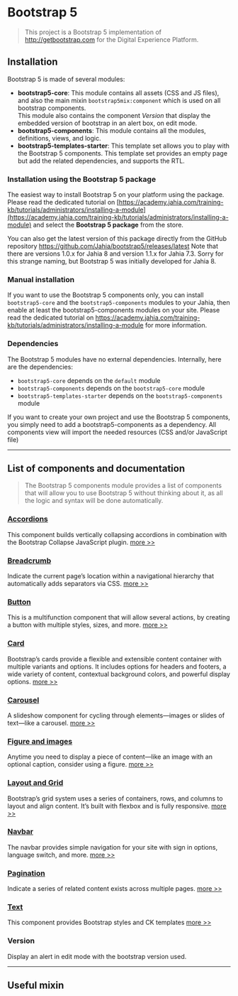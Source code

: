 # Bootstrap 5

> This project is a Bootstrap 5 implementation of http://getbootstrap.com for the Digital Experience Platform.

## Installation

Bootstrap 5 is made of several modules:

-   **bootstrap5-core**: This module contains all assets (CSS and JS files), and also the main mixin `bootstrap5mix:component` which is used on all bootstrap components. \
    This module also contains the component *Version* that display the embedded version of bootstrap in an alert box, on edit mode.
-   **bootstrap5-components**: This module contains all the modules, definitions, views, and logic.
-   **bootstrap5-templates-starter**: This template set allows you to play with the Bootstrap 5 components. This template set provides an empty page but add the related dependencies, and supports the RTL.

### Installation using the Bootstrap 5 package

The easiest way to install Bootstrap 5 on your platform using the package. Please read the dedicated tutorial on [https://academy.jahia.com/training-kb/tutorials/administrators/installing-a-module](https://academy.jahia.com/training-kb/tutorials/administrators/installing-a-module) and select the **Bootstrap 5 package** from the store.

You can also get the latest version of this package directly from the GitHub repository https://github.com/Jahia/bootstrap5/releases/latest
Note that there are versions 1.0.x for Jahia 8 and version 1.1.x for Jahia 7.3. Sorry for this strange naming, but Bootstrap 5 was initially developed for Jahia 8.

### Manual installation

If you want to use the Bootstrap 5 components only, you can install `bootstrap5-core` and the `bootstrap5-components` modules to your Jahia, then enable at least the bootstrap5-components modules on your site. Please read the dedicated tutorial on https://academy.jahia.com/training-kb/tutorials/administrators/installing-a-module  for more information.

### Dependencies

The Bootstrap 5 modules have no external dependencies. Internally, here are the dependencies:

-   `bootstrap5-core` depends on the `default` module
-   `bootstrap5-components` depends on the `bootstrap5-core` module
-   `bootstrap5-templates-starter` depends on the `bootstrap5-components` module

If you want to create your own project and use the Bootstrap 5 components, you simply need to add a bootstrap5-components as a dependency. All components view will import the needed resources (CSS and/or JavaScript file)

_________________

## List of components and documentation

>The Bootstrap 5 components module provides a list of components that will allow you to use Bootstrap 5 without thinking about it, as all the logic and syntax will be done automatically.

### [Accordions](docs/accordion.md) 

This component builds vertically collapsing accordions in combination with the Bootstrap Collapse JavaScript plugin.  [more >>](docs/accordion.md)

### [Breadcrumb](docs/breadcrumb.md)

Indicate the current page’s location within a navigational hierarchy that automatically adds separators via CSS.  [more >>](docs/breadcrumb.md)

### [Button](docs/button.md)

This is a multifunction component that will allow several actions, by creating a button with multiple styles, sizes, and more.  [more >>](docs/button.md)


### [Card](docs/card.md)

Bootstrap’s cards provide a flexible and extensible content container with multiple variants and options. It includes options for headers and footers, a wide variety of content, contextual background colors, and powerful display options.  [more >>](docs/card.md)


### [Carousel](docs/carousel.md)

A slideshow component for cycling through elements—images or slides of text—like a carousel.  [more >>](docs/carousel.md)

### [Figure and images](docs/figure.md)

Anytime you need to display a piece of content—like an image with an optional caption, consider using a figure. [more >>](docs/figure.md)

### [Layout and Grid](docs/grid.md)

Bootstrap’s grid system uses a series of containers, rows, and columns to layout and align content. It’s built with flexbox and is fully responsive. [more >>](docs/grid.md)

### [Navbar](docs/navbar.md)

The navbar provides simple navigation for your site with sign in options, language switch, and more. [more >>](docs/navbar.md)

### [Pagination](docs/pagination.md)

Indicate a series of related content exists across multiple pages. [more >>](docs/pagination.md)

### [Text](docs/text.md)

This component provides Bootstrap styles and CK templates [more >>](docs/text.md)

### Version

Display an alert in edit mode with the bootstrap version used.

_________________
## Useful mixin
